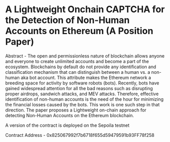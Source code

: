 # A Lightweight Onchain CAPTCHA for the Detection of Non-Human Accounts on Ethereum (A Position Paper)

Abstract - The open and permissionless nature of blockchain allows anyone and everyone to create unlimited accounts and become a part of the ecosystem. Blockchains by default do not provide any identification and classification mechanism that can distinguish between a human vs. a non-human aka bot account. This attribute makes the Ethereum network a breeding space for activity by software robots (bots). Recently, bots have gained widespread attention for all the bad reasons such as disrupting proper airdrops, sandwich attacks, and MEV attacks. Therefore, effective identification of non-human accounts is the need of the hour for minimizing the financial losses caused by the bots.  This work is one such step in that direction. The paper proposes a Lightweight on-chain approach for detecting Non-Human Accounts on the Ethereum blockchain.

A version of the contract is deployed on the Sepoila testnet

Contract Address - 0x825067992f7b6718f655d59479591b93FF78f258
